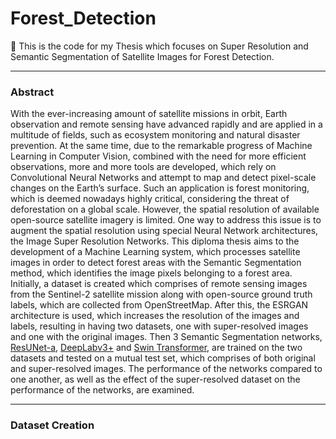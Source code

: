 # Forest_Detection
🌲 This is the code for my Thesis which focuses on Super Resolution and Semantic Segmentation of Satellite Images for Forest Detection.

---
### Abstract
With the ever-increasing amount of satellite missions in orbit, Earth observation and
remote sensing have advanced rapidly and are applied in a multitude of fields, such
as ecosystem monitoring and natural disaster prevention. At the same time, due to
the remarkable progress of Machine Learning in Computer Vision, combined with the
need for more efficient observations, more and more tools are developed, which rely on
Convolutional Neural Networks and attempt to map and detect pixel-scale changes on
the Earth’s surface. Such an application is forest monitoring, which is deemed nowadays
highly critical, considering the threat of deforestation on a global scale. However, the
spatial resolution of available open-source satellite imagery is limited. One way
to address this issue is to augment the spatial resolution using special Neural Network
architectures, the Image Super Resolution Networks.
This diploma thesis aims to the development of a Machine Learning system, which
processes satellite images in order to detect forest areas with the Semantic Segmentation
method, which identifies the image pixels belonging to a forest area. Initially, a dataset is
created which comprises of remote sensing images from the Sentinel-2 satellite mission along with open-source ground truth labels, which are collected from OpenStreetMap. After this, the ESRGAN architecture is used, which increases the resolution of the images and labels, resulting in having two datasets, one with super-resolved images and one with the original images. Then 3 Semantic Segmentation networks, [ResUNet-a](https://arxiv.org/abs/1904.00592), [DeepLabv3+](https://arxiv.org/abs/1802.02611) and [Swin Transformer](https://arxiv.org/abs/2103.14030), are trained on the two datasets and tested on a mutual test set, which comprises of both original and super-resolved images. The performance of the networks compared to one another, as well as the effect of the super-resolved dataset on the performance of the networks, are examined.

---
### Dataset Creation

